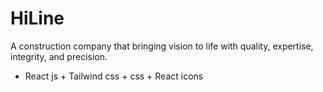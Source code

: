 # HiLine

A construction company that bringing vision to life with quality, expertise, integrity, and precision.

- React js + Tailwind css + css + React icons
